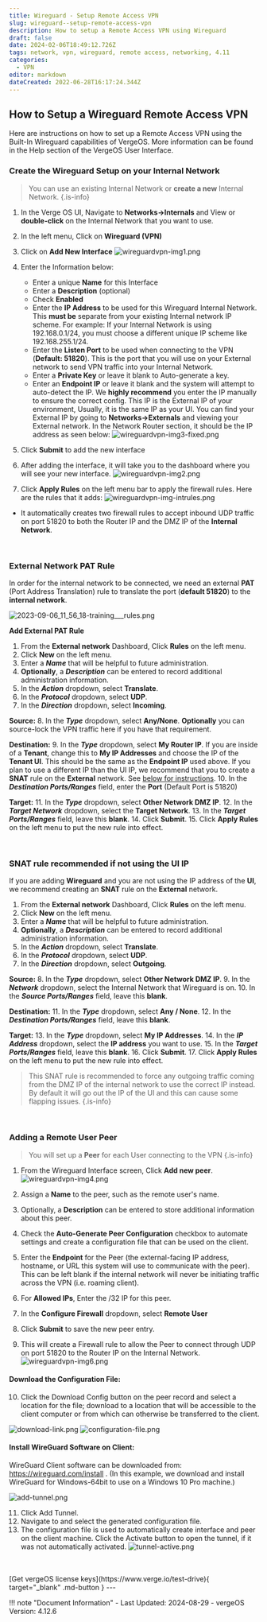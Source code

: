 ```yaml
---
title: Wireguard - Setup Remote Access VPN
slug: wireguard--setup-remote-access-vpn
description: How to setup a Remote Access VPN using Wireguard
draft: false
date: 2024-02-06T18:49:12.726Z
tags: network, vpn, wireguard, remote access, networking, 4.11
categories:
  - VPN
editor: markdown
dateCreated: 2022-06-28T16:17:24.344Z
---
```


## How to Setup a Wireguard Remote Access VPN

Here are instructions on how to set up a Remote Access VPN using the Built-In Wireguard capabilities of VergeOS. More information can be found in the Help section of the VergeOS User Interface. 
<br>

### Create the Wireguard Setup on your Internal Network
> You can use an existing Internal Network or **create a new** Internal Network.
{.is-info}

1. In the Verge OS UI, Navigate to **Networks->Internals** and View or **double-click** on the Internal Network that you want to use.
1. In the left menu, Click on **Wireguard (VPN)**
1. Click on **Add New Interface**
![wireguardvpn-img1.png](/docs/public/wireguardvpn-img1.png)

1. Enter the Information below:
	- Enter a unique **Name** for this Interface
	- Enter a **Description** (optional)
	- Check **Enabled**
	- Enter the **IP Address** to be used for this Wireguard Internal Network. This **must be** separate from your existing Internal network IP scheme. For example: If your Internal Network is using 192.168.0.1/24, you must choose a different unique IP scheme like 192.168.255.1/24.
	- Enter the **Listen Port** to be used when connecting to the VPN (**Default: 51820**). This is the port that you will use on your External network to send VPN traffic into your Internal Network.
	- Enter a **Private Key** or leave it blank to Auto-generate a key.
	- Enter an **Endpoint IP** or leave it blank and the system will attempt to auto-detect the IP. We **highly recommend** you enter the IP manually to ensure the correct config. This IP is the External IP of your environment, Usually, it is the same IP as your UI. You can find your External IP by going to **Networks->Externals** and viewing your External network. In the Network Router section, it should be the IP address as seen below:
![wireguardvpn-img3-fixed.png](/docs/public/wireguardvpn-img3-fixed.png)

1. Click **Submit** to add the new interface
1. After adding the interface, it will take you to the dashboard where you will see your new interface.
![wireguardvpn-img2.png](/docs/public/wireguardvpn-img2.png)

1. Click **Apply Rules** on the left menu bar to apply the firewall rules. Here are the rules that it adds:
![wireguardvpn-img-intrules.png](/docs/public/wireguardvpn-img-intrules.png)

- It automatically creates two firewall rules to accept inbound UDP traffic on port 51820 to both the Router IP and the DMZ IP of the **Internal Network**.
<br>

### External Network PAT Rule

In order for the internal network to be connected, we need an external **PAT** (Port Address Translation) rule to translate the port (**default 51820**) to the **internal network**. 

![2023-09-06_11_56_18-training___rules.png](/docs/public/2023-09-06_11_56_18-training___rules.png)

**Add External PAT Rule**

1.  From the **External network** Dashboard, Click **Rules** on the left menu.
2.  Click **New** on the left menu.
3.  Enter a ***Name*** that will be helpful to future administration.
4.  **Optionally**, a ***Description*** can be entered to record additional administration information.
5.  In the ***Action*** dropdown, select **Translate**.
6.  In the ***Protocol*** dropdown, select **UDP**.
7.  In the ***Direction*** dropdown, select **Incoming**.

**Source:**
8.  In the ***Type*** dropdown, select **Any/None**.  **Optionally** you can source-lock the VPN traffic here if you have that requirement.

**Destination:**
9.  In the ***Type*** dropdown, select **My Router IP**. If you are inside of a **Tenant**, change this to **My IP Addresses** and choose the IP of the **Tenant UI**. This should be the same as the **Endpoint IP** used above. If you plan to use a different IP than the UI IP, we recommend that you to create a **SNAT** rule on the **External** network. See <a href="#snat">below for instructions</a>.
10.  In the ***Destination Ports/Ranges*** field, enter the **Port** (Default Port is 51820)

**Target:**
11.  In the ***Type*** dropdown, select **Other Network DMZ IP**.
12.  In the ***Target Network*** dropdown, select the **Target Network**.
13.  In the ***Target Ports/Ranges*** field, leave this **blank**.
14.  Click **Submit**.
15.  Click **Apply Rules** on the left menu to put the new rule into effect.

<br>

<a id="snat"></a>
 
### SNAT rule recommended if not using the UI IP

If you are adding **Wireguard** and you are not using the IP address of the **UI**, we recommend creating an **SNAT** rule on the **External** network. 

1.  From the **External network** Dashboard, Click **Rules** on the left menu.
2.  Click **New** on the left menu.
3.  Enter a ***Name*** that will be helpful to future administration.
4.  **Optionally**, a ***Description*** can be entered to record additional administration information.
5.  In the ***Action*** dropdown, select **Translate**.
6.  In the ***Protocol*** dropdown, select **UDP**.
7.  In the ***Direction*** dropdown, select **Outgoing**.

**Source:**
8.  In the ***Type*** dropdown, select **Other Network DMZ IP**.
9.  In the ***Network*** dropdown, select the Internal Network that Wireguard is on. 
10. In the ***Source Ports/Ranges*** field, leave this **blank**.

**Destination:**
11.  In the ***Type*** dropdown, select **Any / None**. 
12.  In the ***Destination Ports/Ranges*** field, leave this **blank**.

**Target:**
13.  In the ***Type*** dropdown, select **My IP Addresses**.
14.  In the ***IP Address*** dropdown, select the **IP address** you want to use.
15.  In the ***Target Ports/Ranges*** field, leave this **blank**.
16.  Click **Submit**.
17.  Click **Apply Rules** on the left menu to put the new rule into effect.

> This SNAT rule is recommended to force any outgoing traffic coming from the DMZ IP of the internal network to use the correct IP instead. By default it will go out the IP of the UI and this can cause some flapping issues.
{.is-info}



<br>


### Adding a Remote User Peer

> You will set up a **Peer** for each User connecting to the VPN
{.is-info}

1. From the Wireguard Interface screen, Click **Add new peer**.
![wireguardvpn-img4.png](/docs/public/wireguardvpn-img4.png)

1. Assign a **Name** to the peer, such as the remote user's name.
1. Optionally, a **Description** can be entered to store additional information about this peer.
1. Check the **Auto-Generate Peer Configuration** checkbox to automate settings and create a configuration file that can be used on the client.
1. Enter the **Endpoint** for the Peer (the external-facing IP address, hostname, or URL this system will use to communicate with the peer). This can be left blank if the internal network will never be initiating traffic across the VPN (i.e. roaming client).
1. For **Allowed IPs**, Enter the /32 IP for this peer.
1. In the **Configure Firewall** dropdown, select **Remote User**
1. Click **Submit** to save the new peer entry.
<!--![2023-03-02_13_04_44-support___new_peer.png](/docs/public/2023-03-02_13_04_44-support___new_peer.png)-->

9. This will create a Firewall rule to allow the Peer to connect through UDP on port 51820 to the Router IP on the Internal Network.
![wireguardvpn-img6.png](/docs/public/wireguardvpn-img6.png)

#### Download the Configuration File:

10. Click the Download Config button on the peer record and select a location for the file; download to a location that will be accessible to the client computer or from which can otherwise be transferred to the client.

![download-link.png](/docs/public/download-link.png)
![configuration-file.png](/docs/public/configuration-file.png)

#### Install WireGuard Software on Client:

WireGuard Client software can be downloaded from: https://wireguard.com/install . (In this example, we download and install WireGuard for Windows-64bit to use on a Windows 10 Pro machine.)

![add-tunnel.png](/docs/public/add-tunnel.png)

11. Click Add Tunnel.
12. Navigate to and select the generated configuration file.
13. The configuration file is used to automatically create interface and peer on the client machine. Click the Activate button to open the tunnel, if it was not automatically activated.
![tunnel-active.png](/docs/public/tunnel-active.png)

<br>

<!--
## Troubleshooting Guide

This guide will take you through some common testing and diagnostic tools to help troubleshoot why the **VPN** is not working. 

### WireGuard Status

The WireGuard status diagnostics tool can give you an idea of the peers that are connecting and what their settings are.

1. Navigate to the **WireGuard Interface**.
1. Click on the **Heart Pulse** icon near the top. 
![2024-02-06_13_46_55-diaghearticon.png](/docs/public/knowledgebase/2024-02-06_13_46_55-diaghearticon.png)
1. Set the **Query** to **WireGuard** and hit send
![2024-02-06_10_35_23-wireguarddiags.png](/docs/public/knowledgebase/2024-02-06_10_35_23-wireguarddiags.png)
1. This will show you interface settings and peers. Check to make sure everything looks correct. Specifically look to make sure the **Allowed IPs** are set correctly. 



### Connection issues

If you are receiving a bunch of retransmit messages then you may be having connection issues. Most commonly this is caused by incorrect network rules or firewall setups. Below is a common list of things to check.

1. Click on **Diagnostics** on the left menu.
1. Change the **Query** to **Ping**.
1. Change the **Host** to the IP of the VPN network's **Remote Gateway**.
1. Hit **Send** and look for packet failures.

If you are not able to ping the **Remote Gateway** then you have something blocking your connection or a missing route. This is also assuming that the gateway is responding to pings, confirm this by pinging the **Remote Gateway** outside of **VergeOS**. 

#### Other things to check

1. Test if you can ping **8.8.8.8**, this will tell you if you have internet on this network. If you can't, confirm that you have a **Default Route** in your **Rules**. 
1. Run the diagnostic query "What's My IP". Assuming your VPN is over the WAN, you should get a response.
1. Run a diagnostic **TCP Connection test** to the **Remote Gateway** on the **IKE port** (default 500). This is assuming your firewall has TCP and UDP allowed on that port, if you are only allowing UDP incoming then this will fail anyway but a lot of times both are open and it's a good test. 
1. Run a diagnostic **Trace Route** to the **Remote Gateway**. Check that the traffic is routing correctly. If not, look at your **Default route** rules in the **VPN** and **External** networks. 
1. Run a diagnostic **IPsec** with **Status All**. This will give you the current state of the IPsec Tunnel. You can also change this to **Show Config** and review the config for accuracy. 
1. Check for other logs in the Diagnostics **Logs**. You can change the results to show more than 100 lines if needed. 




-->

<br>
[Get vergeOS license keys](https://www.verge.io/test-drive){ target="_blank" .md-button }
---

!!! note "Document Information"
    - Last Updated: 2024-08-29
    - vergeOS Version: 4.12.6
